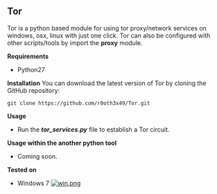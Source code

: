 ## Tor
Tor is a python based module for using tor proxy/network services on windows, osx, linux with just one click.
Tor can also be configured with other scripts/tools by import the **proxy** module.

**Requirements**
- Python27
	
	
**Installation**
You can download the latest version of Tor by cloning the GitHub repository:
<pre><code>git clone https://github.com/r0oth3x49/Tor.git</pre></code>

**Usage**
- Run the ***tor_services.py*** file to establish a Tor circuit.

**Usage within the another python tool**
- Coming soon.

**Tested on**
- Windows 7
 [![win.png](http://s18.postimg.org/p6os6xhnd/win.png)](http://postimg.org/image/t3242x2mt/)
